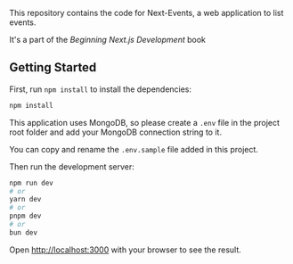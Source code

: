 This repository contains the code for Next-Events, a web application to list events.

It's a part of the _Beginning Next.js Development_ book

## Getting Started

First, run `npm install` to install the dependencies:

```sh
npm install
```

This application uses MongoDB, so please create a `.env` file in the project root folder and add your MongoDB connection string to it.

You can copy and rename the `.env.sample` file added in this project.

Then run the development server:

```bash
npm run dev
# or
yarn dev
# or
pnpm dev
# or
bun dev
```

Open [http://localhost:3000](http://localhost:3000) with your browser to see the result.
